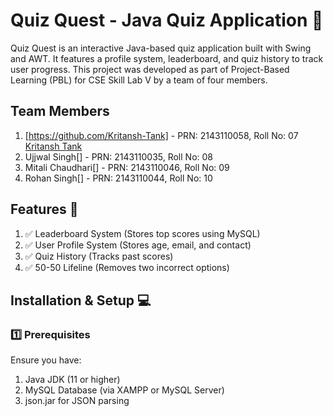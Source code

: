 # Quiz Quest - Java Quiz Application 🎯
Quiz Quest is an interactive Java-based quiz application built with Swing and AWT. It features a profile system, leaderboard, and quiz history to track user progress. This project was developed as part of Project-Based Learning (PBL) for CSE Skill Lab V by a team of four members.

## Team Members

1. [https://github.com/Kritansh-Tank] - PRN: 2143110058, Roll No: 07 [Kritansh Tank](https://github.com/Kritansh-Tank)
2. Ujjwal Singh[] - PRN: 2143110035, Roll No: 08
3. Mitali Chaudhari[] - PRN: 2143110046, Roll No: 09
4. Rohan Singh[] - PRN: 2143110044, Roll No: 10

## Features 🚀

1. ✅ Leaderboard System (Stores top scores using MySQL)
2. ✅ User Profile System (Stores age, email, and contact)
3. ✅ Quiz History (Tracks past scores)
4. ✅ 50-50 Lifeline (Removes two incorrect options)

## Installation & Setup 💻

### 1️⃣ Prerequisites

Ensure you have:

1. Java JDK (11 or higher)
2. MySQL Database (via XAMPP or MySQL Server)
3. json.jar for JSON parsing

